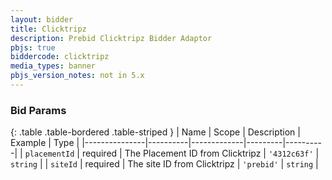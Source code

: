 ```yaml
---
layout: bidder
title: Clicktripz
description: Prebid Clicktripz Bidder Adaptor
pbjs: true
biddercode: clicktripz
media_types: banner
pbjs_version_notes: not in 5.x
---
```


### Bid Params

{: .table .table-bordered .table-striped }
| Name          | Scope    | Description | Example | Type     |
|---------------|----------|-------------|---------|----------|
| `placementId` | required |  The Placement ID from Clicktripz   | `'4312c63f'`   | `string` |
| `siteId`      | required |  The site ID from Clicktripz        |  `'prebid'`   | `string` |
